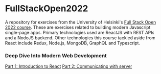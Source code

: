 # FullStackOpen2022
A repository for exercises from the University of Helsinki's [Full Stack Open 2022 course](https://fullstackopen.com/en/). These are exercises related to building modern Javascript single-page apps. Primary technologies used are ReactJS with REST APIs and a NodeJS backend. Other technologies this course tackled aside from React include Redux, Node.js, MongoDB, GraphQL and Typescript.

### Deep Dive Into Modern Web Development
[Part 1: Introduction to React](https://github.com/maxmirav/FullStackOpen2022/tree/main/part1/)
[Part 2: Communicating with server](https://github.com/maxmirav/FullStackOpen2022/tree/main/part2/)
